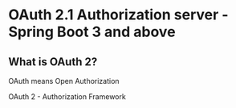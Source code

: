 # OAuth 2.1 Authorization server - Spring Boot 3 and  above

## What is OAuth 2?

OAuth means Open Authorization

OAuth 2 - Authorization Framework
